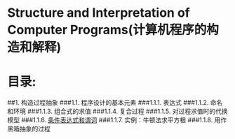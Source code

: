 # Structure and Interpretation of Computer Programs(计算机程序的构造和解释)
目录:
==
##1.	构造过程抽象
###1.1.	程序设计的基本元素
###1.1.1.	表达式
###1.1.2.	命名和环境
###1.1.3.	组合式的求值
###1.1.4.   复合过程
###1.1.5.	对过程求值时的代换模型
###1.1.6.	[条件表达式和谓词](ch01/1.1.6.md)
###1.1.7.	实例：牛顿法求平方根
###1.1.8.	用作黑箱抽象的过程


